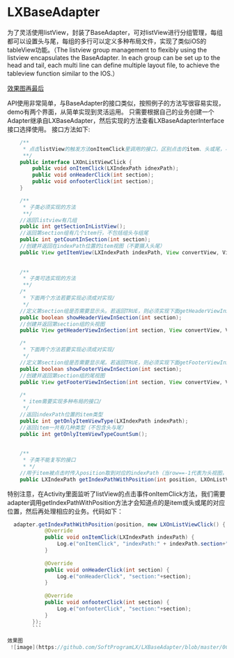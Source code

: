 # LXBaseAdapter
为了灵活使用listView，封装了BaseAdapter，可对listView进行分组管理，每组都可以设置头与尾，每组的多行可以定义多种布局文件，实现了类似iOS的tableView功能。（The listview group management to flexibly using the listview encapsulates the BaseAdapter. In each group can be set up to the head and tail, each multi line can define multiple layout file, to achieve the tableview function similar to the IOS.）

[效果图再最后](#效果图)

API使用非常简单，与BaseAdapter的接口类似，按照例子的方法写很容易实现，demo有两个界面，从简单实现到灵活运用。
只需要根据自己的业务创建一个Adapter继承自LXBaseAdapter，然后实现的方法查看LXBaseAdapterInterface接口选择使用。
接口方法如下:<br>
```java
  	/**
	 * 点击listView的触发方法onItemClick里调用的接口，区别点击的item、头或尾，与对应位置
	 **/
	public interface LXOnListViewClick {
		public void onItemClick(LXIndexPath idnexPath);
		public void onHeaderClick(int section);
		public void onfooterClick(int section);
	}

	/**
	 * 子类必须实现的方法 
	 **/
	//返回listview有几组
	public int getSectionInListView();
	//返回第section组有几个item行，不包括组头与组尾
	public int getCountInSection(int section);
	//创建并返回在indexPath位置的item视图（不要摄入头尾）
	public View getItemView(LXIndexPath indexPath, View convertView, ViewGroup parent);
	
	
	/**
	 * 子类可选实现的方法 
	 **/
	/*
	 * 下面两个方法若要实现必须成对实现/
	 */
	//定义第section组是否需要显示头。若返回TRUE，则必须实现下面getHeaderViewInSection方法。
	public boolean showHeaderViewInSection(int section);
	//创建并返回第section组的头视图
	public View getHeaderViewInSection(int section, View convertView, ViewGroup parent);

	/*
	 * 下面两个方法若要实现必须成对实现/
	 */
	//定义第section组是否需要显示尾。若返回TRUE，则必须实现下面getFooterViewInSection方法。
	public boolean showFooterViewInSection(int section);
	//创建并返回第section组的尾视图
	public View getFooterViewInSection(int section, View convertView, ViewGroup parent);
	
	/*
	 * item需要实现多种布局的接口/
	 */
	//返回indexPath位置的item类型
	public int getOnlyItemViewType(LXIndexPath indexPath);
	//返回item一共有几种类型（不包含头与尾）
	public int getOnlyItemViewTypeCountSum();
	
	
	/**
	 * 子类不能复写的接口
	 * */
	//用于item被点击时传入position取到对应的indexPath（当row==-1代表为头视图，row==-2代表为尾视图）
	public LXIndexPath getIndexPathWithPosition(int position, LXOnListViewClick listener);
```



特别注意，在Activity里面监听了listView的点击事件onItemClick方法，我们需要adapter调用getIndexPathWithPosition方法才会知道点的是item或头或尾的对应位置，然后再处理相应的业务。代码如下：<br>
```java
  adapter.getIndexPathWithPosition(position, new LXOnListViewClick() {
			@Override
			public void onItemClick(LXIndexPath indexPath) {
				Log.e("onItemClick", "indexPath:" + indexPath.section+":"+indexPath.row);
			}
			
			@Override
			public void onHeaderClick(int section) {
				Log.e("onHeaderClick", "section:"+section);
			}
			
			@Override
			public void onfooterClick(int section) {
				Log.e("onfooterClick", "section:"+section);
			}
		});
		```

效果图
 ![image](https://github.com/SoftProgramLX/LXBaseAdapter/blob/master/0C5CADD9B0F72C4A98C73866C4EABA34.png)
